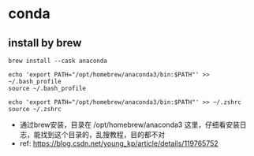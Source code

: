 # conda

## install by brew
```
brew install --cask anaconda

echo 'export PATH="/opt/homebrew/anaconda3/bin:$PATH"' >> ~/.bash_profile
source ~/.bash_profile 

echo 'export PATH="/opt/homebrew/anaconda3/bin:$PATH"' >> ~/.zshrc
source ~/.zshrc
```
- 通过brew安装，目录在 /opt/homebrew/anaconda3 这里，仔细看安装日志，能找到这个目录的，乱搜教程，目的都不对
- ref: https://blog.csdn.net/young_kp/article/details/119765752
